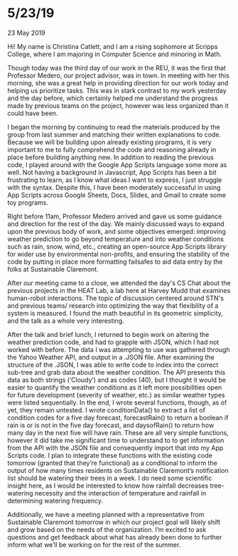 5/23/19
================

<p class="meta">23 May 2019</p>

Hi! My name is Christina Catlett, and I am a rising sophomore at Scripps College, where I am majoring in Computer Science and minoring in Math.

Though today was the third day of our work in the REU, it was the first that Professor Medero, our project advisor, was in town. In meeting with her this morning, she was a great help in providing direction for our work today and helping us prioritize tasks. This was in stark contrast to my work yesterday and the day before, which certainly helped me understand the progress made by previous teams on the project, however was less organized than it could have been.

I began the morning by continuing to read the materials produced by the group from last summer and matching their written explanations to code. Because we will be building upon already existing programs, it is very important to me to fully comprehend the code and reasoning already in place before building anything new. In addition to reading the previous code, I played around with the Google App Scripts language some more as well. Not having a background in Javascript, App Scripts has been a bit frustrating to learn, as I know what ideas I want to express, I just struggle with the syntax. Despite this, I have been moderately successful in using App Scripts across Google Sheets, Docs, Slides, and Gmail to create some toy programs.

Right before 11am, Professor Medero arrived and gave us some guidance and direction for the rest of the day. We mainly discussed ways to expand upon the previous body of work, and some objectives emerged: improving weather prediction to go beyond temperature and into weather conditions such as rain, snow, wind, etc., creating an open-source App Scripts library for wider use by environmental non-profits, and ensuring the stability of the code by putting in place more formatting failsafes to aid data entry by the folks at Sustainable Claremont. 

After our meeting came to a close, we attended the day's CS Chat about the previous projects in the HEAT Lab, a lab here at Harvey Mudd that examines human-robot interactions. The topic of discussion centered around STN's and previous teams/ research into optimizing the way that flexibility of a system is measured. I found the math beautiful in its geometric simplicity, and the talk as a whole very interesting. 

After the talk and brief lunch, I returned to begin work on altering the weather prediction code, and had to grapple with JSON, which I had not worked with before. The data I was attempting to use was gathered through the Yahoo Weather API, and output in a .JSON file. After examining the structure of the .JSON, I was able to write code to index into the correct sub-tree and grab data about the weather condition. The API presents this data as both strings (‘Cloudy’) and as codes (40), but I thought it would be easier to quantify the weather conditions as it left more possibilities open for future development (severity of weather, etc.) as similar weather types were listed sequentially. In the end, I wrote several functions, though, as of yet, they remain untested. I wrote conditionData() to extract a list of condition codes for a five day forecast, forecastRain() to return a boolean if rain is or is not in the five day forecast, and daysofRain() to return how many day in the next five will have rain. These are all very simple functions, however it did take me significant time to understand to to get information from the API with the JSON file and consequently import that into my App Scripts code. I plan to integrate these functions with the existing code tomorrow (granted that they’re functional) as a conditional to inform the output of how many times residents on Sustainable Claremont’s notification list should be watering their trees in a week. I do need some scientific insight here, as I would be interested to know how rainfall decreases tree-watering necessity and the interaction of temperature and rainfall in determining watering frequency.

Additionally, we have a meeting planned with a representative from Sustainable Claremont tomorrow in which our project goal will likely shift and grow based on the needs of the organization.  I’m excited to ask questions and get feedback about what has already been done to further inform what we’ll be working on for the rest of the summer. 


